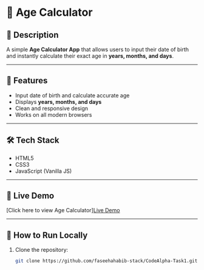 # 📅 Age Calculator

## 📖 Description
A simple **Age Calculator App** that allows users to input their date of birth and instantly calculate their exact age in **years, months, and days**.

---

## 🚀 Features
- Input date of birth and calculate accurate age
- Displays **years, months, and days**
- Clean and responsive design
- Works on all modern browsers

---

## 🛠️ Tech Stack
- HTML5  
- CSS3  
- JavaScript (Vanilla JS)

---



## 🔗 Live Demo
[Click here to view Age Calculator][Live Demo](https://username.github.io/CodeAlpha-Tasks/Task1_AgeCalculator/index.html)


---

## 📂 How to Run Locally
1. Clone the repository:
   ```bash
   git clone https://github.com/faseehahabib-stack/CodeAlpha-Task1.git
